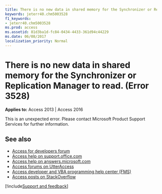 ```yaml
---
title: There is no new data in shared memory for the Synchronizer or Replication Manager to read. (Error 3528)
keywords: jeterr40.chm5003528
f1_keywords:
- jeterr40.chm5003528
ms.prod: access
ms.assetid: 81d3ba1d-fc84-0434-4433-361d94c44229
ms.date: 06/08/2017
localization_priority: Normal
---
```



# There is no new data in shared memory for the Synchronizer or Replication Manager to read. (Error 3528)

  

**Applies to:** Access 2013 | Access 2016

This is an unexpected error. Please contact Microsoft Product Support Services for further information.

## See also

- [Access for developers forum](https://social.msdn.microsoft.com/Forums/office/home?forum=accessdev)
- [Access help on support.office.com](https://support.office.com/search/results?query=Access)
- [Access help on answers.microsoft.com](https://answers.microsoft.com/)
- [Access forums on UtterAccess](https://www.utteraccess.com/forum/index.php?act=idx)
- [Access developer and VBA programming help center (FMS)](https://www.fmsinc.com/MicrosoftAccess/developer/)
- [Access posts on StackOverflow](https://stackoverflow.com/questions/tagged/ms-access)

[!include[Support and feedback](~/includes/feedback-boilerplate.md)]